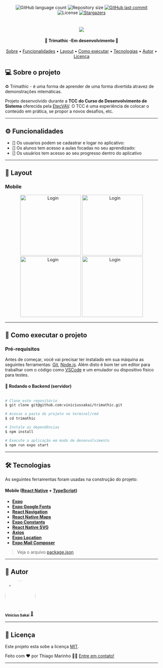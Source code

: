 
<p align="center">
  <img alt="GitHub language count" src="https://img.shields.io/github/languages/count/viniciussakai/trimathic?color=%2304D361">

  <img alt="Repository size" src="https://img.shields.io/github/repo-size/viniciussakai/trimathic">
 
  <a href="https://github.com/tgmarinho/README-ecoleta/commits/master">
    <img alt="GitHub last commit" src="https://img.shields.io/github/last-commit/viniciussakai/trimathic">
  </a>
    
   <img alt="License" src="https://img.shields.io/badge/license-MIT-brightgreen">
   
   <a href="https://github.com/viniciussakai/trimathic/stargazers">
    <img alt="Stargazers" src="https://img.shields.io/github/stars/viniciussakai/trimathic?style=social">
  </a>

  
 
</p>
<h1 align="center">
    <img  src="https://i.imgur.com/26371zy.png" />
</h1>

<h4 align="center"> 
	🚧  Trimathic -Em desenvolvimento 🚧
</h4>

<p align="center">
 <a href="#-sobre-o-projeto">Sobre</a> •
 <a href="#-funcionalidades">Funcionalidades</a> •
 <a href="#-layout">Layout</a> • 
 <a href="#-como-executar-o-projeto">Como executar</a> • 
 <a href="#-tecnologias">Tecnologias</a> • 
 <a href="#-autor">Autor</a> • 
 <a href="#user-content--licença">Licença</a>
</p>

## 💻 Sobre o projeto

♻️ Trimathic - é uma forma de aprender de uma forma divertida atravez de demonstrações mtemáticas.

Projeto desenvolvido durante a **TCC do Curso de Desenvolvimento de Sistema** oferecida pela [EtecVAV](https://www.etecvav.com.br).
O TCC é uma experiência de colocar o conteúdo em prática, se propor a novos desafios, etc.

---

## ⚙️ Funcionalidades

- [] Os usuarios podem se cadastrar e logar no aplicativo:
- [] Os alunos tem acesso a aulas focadas no seu aprendizado:
- [] Os usuários tem acesso ao seu progresso dentro do aplicativo

---
## 🎨 Layout

### Mobile

<p align="center">
<img alt="Login" src="https://i.imgur.com/yX73Emm.jpg" width="200px" />
<img alt="Login" src="https://i.imgur.com/fgIdSXT.jpg" width="200px" />
<img alt="Login" src="https://i.imgur.com/WumPeIp.jpg" width="200px" />
<img alt="Login" src="https://i.imgur.com/8jP1s9x.jpg" width="200px" />

</p>

---

## 🚀 Como executar o projeto

### Pré-requisitos

Antes de começar, você vai precisar ter instalado em sua máquina as seguintes ferramentas:
[Git](https://git-scm.com), [Node.js](https://nodejs.org/en/). 
Além disto é bom ter um editor para trabalhar com o código como [VSCode](https://code.visualstudio.com/) e um emulador ou dispositivo fisico para testes.

#### 🎲 Rodando o Backend (servidor)

```bash

# Clone este repositório
$ git clone git@github.com:viniciussakai/trimathic.git

# Acesse a pasta do projeto no terminal/cmd
$ cd trimathic

# Instale as dependências
$ npm install

# Execute a aplicação em modo de desenvolvimento
$ npm run expo start
```
---

## 🛠 Tecnologias

As seguintes ferramentas foram usadas na construção do projeto:


#### **Mobile**  ([React Native](http://www.reactnative.com/)  +  [TypeScript](https://www.typescriptlang.org/))

-   **[Expo](https://expo.io/)**
-   **[Expo Google Fonts](https://github.com/expo/google-fonts)**
-   **[React Navigation](https://reactnavigation.org/)**
-   **[React Native Maps](https://github.com/react-native-community/react-native-maps)**
-   **[Expo Constants](https://docs.expo.io/versions/latest/sdk/constants/)**
-   **[React Native SVG](https://github.com/react-native-community/react-native-svg)**
-   **[Axios](https://github.com/axios/axios)**
-   **[Expo Location](https://docs.expo.io/versions/latest/sdk/location/)**
-   **[Expo Mail Composer](https://docs.expo.io/versions/latest/sdk/mail-composer/)**

> Veja o arquivo  [package.json](https://github.com/viniciussakai/trimathic/package.json)

---

## 🦸 Autor

<a href="#">
 <img style="border-radius: 50%;" src="https://avatars.githubusercontent.com/u/74623729?v=4" width="100px;" alt=""/>
 <br />
 <sub><b>Vinicius Sakai</b></sub></a> <a href="https://blog.rocketseat.com.br/author/thiago/" title="Rocketseat">🚀</a>
 <br />


---

## 📝 Licença

Este projeto esta sobe a licença [MIT](./LICENSE).

Feito com ❤️ por Thiago Marinho 👋🏽 [Entre em contato!](https://www.linkedin.com/in/tgmarinho/)

---

